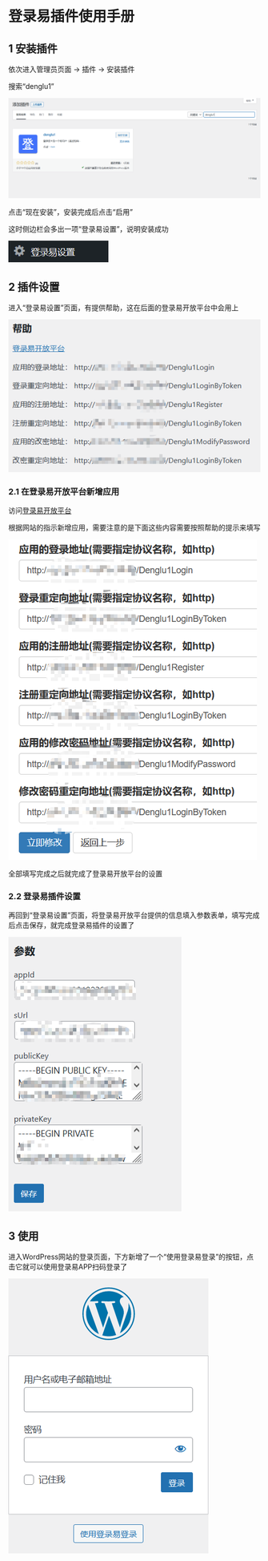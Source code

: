# 登录易插件使用手册

## 1 安装插件

依次进入管理员页面 -> 插件 -> 安装插件

搜索“denglu1”

![](imgs/7e55f1417105a64481beda609ebf4dab.png)

点击“现在安装”，安装完成后点击“启用”

这时侧边栏会多出一项“登录易设置”，说明安装成功

![](imgs/83adb6ea8b1016b341a958bc25b509c5.png)

## 2 插件设置

进入“登录易设置”页面，有提供帮助，这在后面的登录易开放平台中会用上

![](imgs/bd3c7729fa23926a49b0bf2deb3dc04b.png)

### 2.1 在登录易开放平台新增应用

访问[登录易开放平台](https://open.denglu.net.cn/web/pages/index.html)

根据网站的指示新增应用，需要注意的是下面这些内容需要按照帮助的提示来填写

![](imgs/8b4f1bea0d70eef93f5a4f38f7decc22.png)

全部填写完成之后就完成了登录易开放平台的设置

### 2.2 登录易插件设置

再回到“登录易设置”页面，将登录易开放平台提供的信息填入参数表单，填写完成后点击保存，就完成登录易插件的设置了

![](imgs/11640e03c9056749514cee00dcef915d.png)

## 3 使用

进入WordPress网站的登录页面，下方新增了一个“使用登录易登录”的按钮，点击它就可以使用登录易APP扫码登录了

![](imgs/cd3b24df6aeb854d9950444d5ad0c377.png)
